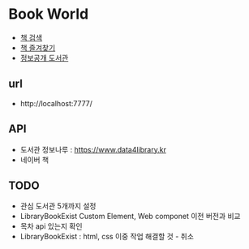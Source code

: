 # Book World

- [책 검색](./src/html/search-book.html) 
- [책 즐겨찾기](./src/html/favorite.html) 
- [정보공개 도서관](./src/html/library.html) 


## url
- http://localhost:7777/


## API 
- 도서관 정보나루 : https://www.data4library.kr
- 네이버 책 


## TODO
- 관심 도서관 5개까지 설정
- LibraryBookExist Custom Element, Web componet 이전 버전과 비교
- 목차 api 있는지 확인
- LibraryBookExist : html, css 이중 작업 해결할 것 - 취소

